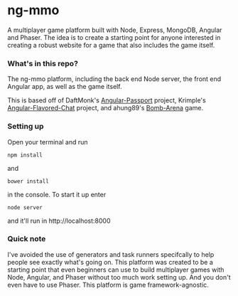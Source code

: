 # ng-mmo

A multiplayer game platform built with Node, Express, MongoDB, Angular and Phaser. The idea is to create a starting point for anyone interested in creating a robust website for a game that also includes the game itself.
### What's in this repo?
The ng-mmo platform, including the back end Node server, the front end Angular app, as well as the game itself.

This is based off of DaftMonk's [Angular-Passport](https://github.com/DaftMonk/angular-passport) project, Krimple's [Angular-Flavored-Chat](https://github.com/krimple/angular-socketio-chat) project, and ahung89's [Bomb-Arena](https://github.com/ahung89/bomb-arena) game.

### Setting up
Open your terminal and run <pre><code>npm install</pre></code> and <pre><code>bower install</pre></code> in the console. To start it up enter <pre><code>node server</pre></code> and it'll run in http://localhost:8000

### Quick note
I've avoided the use of generators and task runners specifcally to help people see exactly what's going on. This platform was created to be a starting point that even beginners can use to build multiplayer games with Node, Angular, and Phaser without too much work setting up. And you don't even have to use Phaser. This platform is game framework-agnostic.